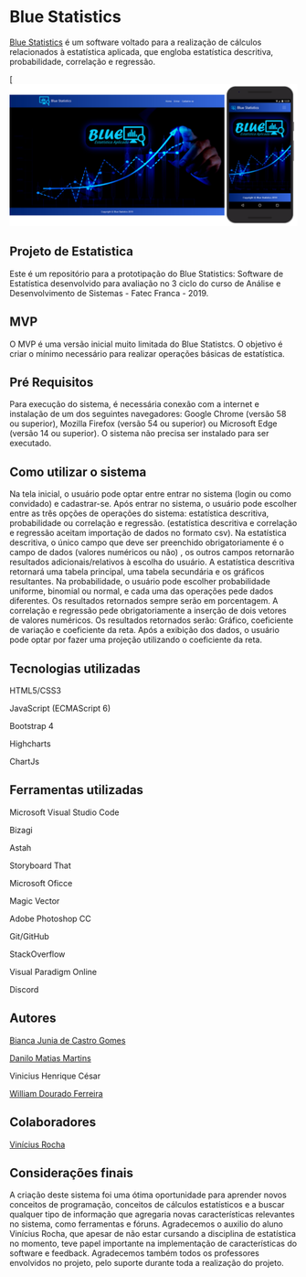 ﻿# Blue Statistics	

[Blue Statistics](https://github.com/WillDFz/Blue-Statistics "Blue Statistics") é um software voltado para a realização de cálculos relacionados à estatística aplicada,
que engloba estatística descritiva, probabilidade, correlação e regressão. 

[![](media/Landing_page.png)

## Projeto de Estatistica 

Este é um repositório para a prototipação do Blue Statistics: Software de Estatística desenvolvido para avaliação no 3 ciclo do curso de Análise e Desenvolvimento de Sistemas - Fatec Franca - 2019.

## MVP

O MVP é uma versão inicial muito limitada do Blue Statistcs. O objetivo é criar o mínimo necessário para realizar operações básicas de estatística. 

## Pré Requisitos
Para execução do sistema, é necessária conexão com a internet e instalação de um dos seguintes navegadores:
Google Chrome (versão 58 ou superior), Mozilla Firefox (versão 54 ou superior) ou Microsoft Edge (versão 14 ou superior). 
O sistema não precisa ser instalado para ser executado.

## Como utilizar o sistema
Na tela inicial, o usuário pode optar entre entrar no sistema (login ou como convidado) e cadastrar-se.
Após entrar no sistema, o usuário pode escolher entre as três opções de operações do sistema:
estatística descritiva, probabilidade ou correlação e regressão. (estatística descritiva e correlação e regressão aceitam
importação de dados no formato csv).
Na estatística descritiva, o único campo que deve ser preenchido obrigatoriamente é o campo de dados 
(valores numéricos ou não) , os outros campos retornarão resultados adicionais/relativos à escolha do usuário. 
A estatística descritiva retornará uma tabela principal, uma tabela secundária e os gráficos resultantes. 
Na probabilidade, o usuário pode escolher probabilidade uniforme, binomial ou normal, e cada uma das operações pede dados
diferentes. Os resultados retornados sempre serão em porcentagem.
A correlação e regressão pede obrigatoriamente a inserção de dois vetores de valores numéricos. Os resultados retornados
serão: Gráfico, coeficiente de variação e coeficiente da reta. Após a exibição dos dados, o usuário pode optar por fazer
uma projeção utilizando o coeficiente da reta.
## Tecnologias utilizadas

HTML5/CSS3

JavaScript (ECMAScript 6)

Bootstrap 4

Highcharts

ChartJs

## Ferramentas utilizadas

Microsoft Visual Studio Code

Bizagi

Astah

Storyboard That

Microsoft Oficce

Magic Vector 

Adobe Photoshop CC

Git/GitHub

StackOverflow

Visual Paradigm Online

Discord

## Autores
[Bianca Junia de Castro Gomes](https://github.com/biancajcastrog "Bianca Junia de Castro Gomes")

[Danilo Matias Martins](https://github.com/DaniloMatias "Danilo Matias Martins")

Vinicius Henrique César

[William Dourado Ferreira](https://github.com/WillDFz "William Dourado Ferreira")

## Colaboradores
[Vinícius Rocha](https://github.com/vorocha "Vinícius Rocha")

## Considerações finais
A criação deste sistema foi uma ótima oportunidade para aprender novos conceitos de programação, conceitos de cálculos
estatísticos e a buscar qualquer tipo de informação que agregaria novas características relevantes no sistema, como 
ferramentas e fóruns. Agradecemos o auxilio do aluno Vinícius Rocha, que apesar de não estar cursando a disciplina de 
estatística no momento, teve papel importante na implementação de características do software e feedback. Agradecemos também 
todos os professores envolvidos no projeto, pelo suporte durante toda a realização do projeto. 





